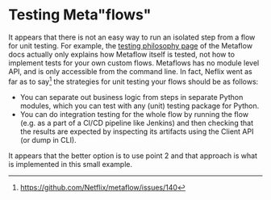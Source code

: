 # Testing Meta"flows"

It appears that there is not an easy way to run an isolated step from a flow for unit testing. For example, the [testing philosophy page]() of the Metaflow docs actually only explains how Metaflow itself is tested, not how to implement tests for your own custom flows. Metaflows has no module level API, and is only accessible from the command line. In fact, Neflix went as far as to say[^1] the strategies for unit testing your flows should be as follows:

* You can separate out business logic from steps in separate Python modules, which you can test with any (unit) testing package for Python.
* You can do integration testing for the whole flow by running the flow (e.g. as a part of a CI/CD pipeline like Jenkins) and then checking that the results are expected by inspecting its artifacts using the Client API (or dump in CLI).

It appears that the better option is to use point 2 and that approach is what is implemented in this small example.

[^1]: https://github.com/Netflix/metaflow/issues/140